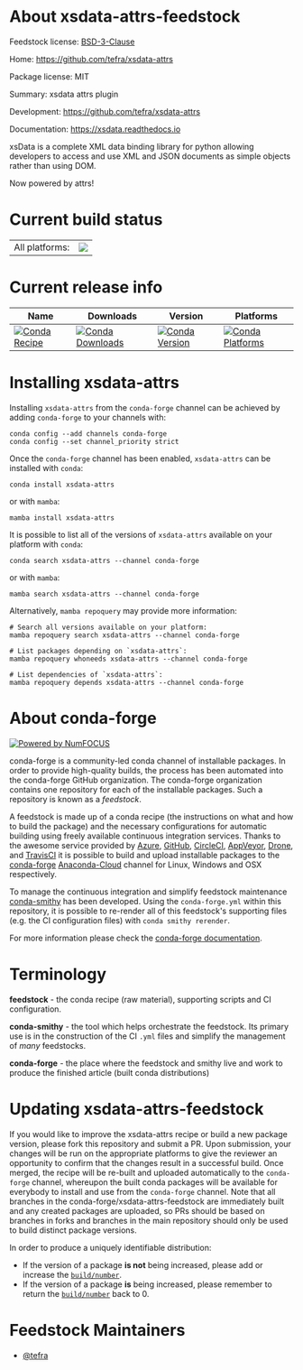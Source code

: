 About xsdata-attrs-feedstock
============================

Feedstock license: [BSD-3-Clause](https://github.com/conda-forge/xsdata-attrs-feedstock/blob/main/LICENSE.txt)

Home: https://github.com/tefra/xsdata-attrs

Package license: MIT

Summary: xsdata attrs plugin

Development: https://github.com/tefra/xsdata-attrs

Documentation: https://xsdata.readthedocs.io

xsData is a complete XML data binding library for python allowing
developers to access and use XML and JSON documents as simple objects rather
than using DOM.

Now powered by attrs!


Current build status
====================


<table><tr><td>All platforms:</td>
    <td>
      <a href="https://dev.azure.com/conda-forge/feedstock-builds/_build/latest?definitionId=13581&branchName=main">
        <img src="https://dev.azure.com/conda-forge/feedstock-builds/_apis/build/status/xsdata-attrs-feedstock?branchName=main">
      </a>
    </td>
  </tr>
</table>

Current release info
====================

| Name | Downloads | Version | Platforms |
| --- | --- | --- | --- |
| [![Conda Recipe](https://img.shields.io/badge/recipe-xsdata--attrs-green.svg)](https://anaconda.org/conda-forge/xsdata-attrs) | [![Conda Downloads](https://img.shields.io/conda/dn/conda-forge/xsdata-attrs.svg)](https://anaconda.org/conda-forge/xsdata-attrs) | [![Conda Version](https://img.shields.io/conda/vn/conda-forge/xsdata-attrs.svg)](https://anaconda.org/conda-forge/xsdata-attrs) | [![Conda Platforms](https://img.shields.io/conda/pn/conda-forge/xsdata-attrs.svg)](https://anaconda.org/conda-forge/xsdata-attrs) |

Installing xsdata-attrs
=======================

Installing `xsdata-attrs` from the `conda-forge` channel can be achieved by adding `conda-forge` to your channels with:

```
conda config --add channels conda-forge
conda config --set channel_priority strict
```

Once the `conda-forge` channel has been enabled, `xsdata-attrs` can be installed with `conda`:

```
conda install xsdata-attrs
```

or with `mamba`:

```
mamba install xsdata-attrs
```

It is possible to list all of the versions of `xsdata-attrs` available on your platform with `conda`:

```
conda search xsdata-attrs --channel conda-forge
```

or with `mamba`:

```
mamba search xsdata-attrs --channel conda-forge
```

Alternatively, `mamba repoquery` may provide more information:

```
# Search all versions available on your platform:
mamba repoquery search xsdata-attrs --channel conda-forge

# List packages depending on `xsdata-attrs`:
mamba repoquery whoneeds xsdata-attrs --channel conda-forge

# List dependencies of `xsdata-attrs`:
mamba repoquery depends xsdata-attrs --channel conda-forge
```


About conda-forge
=================

[![Powered by
NumFOCUS](https://img.shields.io/badge/powered%20by-NumFOCUS-orange.svg?style=flat&colorA=E1523D&colorB=007D8A)](https://numfocus.org)

conda-forge is a community-led conda channel of installable packages.
In order to provide high-quality builds, the process has been automated into the
conda-forge GitHub organization. The conda-forge organization contains one repository
for each of the installable packages. Such a repository is known as a *feedstock*.

A feedstock is made up of a conda recipe (the instructions on what and how to build
the package) and the necessary configurations for automatic building using freely
available continuous integration services. Thanks to the awesome service provided by
[Azure](https://azure.microsoft.com/en-us/services/devops/), [GitHub](https://github.com/),
[CircleCI](https://circleci.com/), [AppVeyor](https://www.appveyor.com/),
[Drone](https://cloud.drone.io/welcome), and [TravisCI](https://travis-ci.com/)
it is possible to build and upload installable packages to the
[conda-forge](https://anaconda.org/conda-forge) [Anaconda-Cloud](https://anaconda.org/)
channel for Linux, Windows and OSX respectively.

To manage the continuous integration and simplify feedstock maintenance
[conda-smithy](https://github.com/conda-forge/conda-smithy) has been developed.
Using the ``conda-forge.yml`` within this repository, it is possible to re-render all of
this feedstock's supporting files (e.g. the CI configuration files) with ``conda smithy rerender``.

For more information please check the [conda-forge documentation](https://conda-forge.org/docs/).

Terminology
===========

**feedstock** - the conda recipe (raw material), supporting scripts and CI configuration.

**conda-smithy** - the tool which helps orchestrate the feedstock.
                   Its primary use is in the construction of the CI ``.yml`` files
                   and simplify the management of *many* feedstocks.

**conda-forge** - the place where the feedstock and smithy live and work to
                  produce the finished article (built conda distributions)


Updating xsdata-attrs-feedstock
===============================

If you would like to improve the xsdata-attrs recipe or build a new
package version, please fork this repository and submit a PR. Upon submission,
your changes will be run on the appropriate platforms to give the reviewer an
opportunity to confirm that the changes result in a successful build. Once
merged, the recipe will be re-built and uploaded automatically to the
`conda-forge` channel, whereupon the built conda packages will be available for
everybody to install and use from the `conda-forge` channel.
Note that all branches in the conda-forge/xsdata-attrs-feedstock are
immediately built and any created packages are uploaded, so PRs should be based
on branches in forks and branches in the main repository should only be used to
build distinct package versions.

In order to produce a uniquely identifiable distribution:
 * If the version of a package **is not** being increased, please add or increase
   the [``build/number``](https://docs.conda.io/projects/conda-build/en/latest/resources/define-metadata.html#build-number-and-string).
 * If the version of a package **is** being increased, please remember to return
   the [``build/number``](https://docs.conda.io/projects/conda-build/en/latest/resources/define-metadata.html#build-number-and-string)
   back to 0.

Feedstock Maintainers
=====================

* [@tefra](https://github.com/tefra/)

